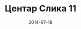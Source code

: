 ---
layout: default
modal-id: 1
date: 2014-07-18
img: centar/DSC_0267.jpg
alt: image-alt
store: Centar
title: Центар Слика 11
description: Intro LINQ is query language for C and VB introduced in .NET 3.5 and VS 2008. LINQ simplifies querying by offering one unified language to query different types of data sources. In order to use LINQ to query data source we need LINQ provider. Many providers are posted here and there is option to create our own providers, so basically you can query everything with the right provider. This means that a single query can be used to query data from DB, XML, lists etc.. Query SyntaxLINQ queries can be written in two basic ways.

---